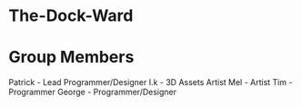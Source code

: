 # The-Dock-Ward
# Group Members
Patrick - Lead Programmer/Designer
I.k - 3D Assets Artist
Mel - Artist
Tim - Programmer
George - Programmer/Designer
